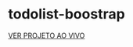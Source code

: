 ﻿# todolist-boostrap
 
[VER PROJETO AO VIVO](https://vinicius-virtuoso.github.io/todolist-boostrap/)
